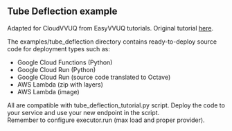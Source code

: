 ## Tube Deflection example

Adapted for CloudVVUQ from EasyVVUQ tutorials. Original tutorial [here](https://github.com/UCL-CCS/EasyVVUQ/blob/dev/tutorials/basic_tutorial.ipynb).

The examples/tube_deflection directory contains ready-to-deploy source code for deployment types such as:

- Google Cloud Functions (Python)
- Google Cloud Run (Python)
- Google Cloud Run (source code translated to Octave)
- AWS Lambda (zip with layers)
- AWS Lambda (image)

All are compatible with tube_deflection_tutorial.py script. Deploy the code to your service and use your new endpoint in the script.  
Remember to configure executor.run (max load and proper provider).